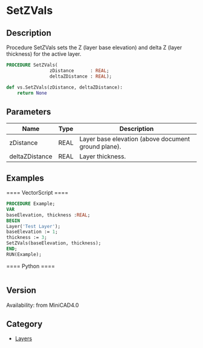 # SetZVals

## Description
Procedure SetZVals sets the Z (layer base elevation) and delta Z (layer thickness) for the active layer.

```pascal
PROCEDURE SetZVals(
				zDistance      : REAL;
				deltaZDistance : REAL);
```

```python
def vs.SetZVals(zDistance, deltaZDistance):
    return None
```

## Parameters
|Name|Type|Description|
|---|---|---|
|zDistance|REAL|Layer base elevation (above document ground plane).|
|deltaZDistance|REAL|Layer thickness.|

## Examples
==== VectorScript ====
```pascal
PROCEDURE Example;
VAR
baseElevation, thickness :REAL;
BEGIN
Layer('Test Layer');
baseElevation := 1;
thickness := 3;
SetZVals(baseElevation, thickness);
END;
RUN(Example);
```
==== Python ====
```python

```

## Version
Availability: from MiniCAD4.0

## Category
* [Layers](../Categories/Layers.md)
